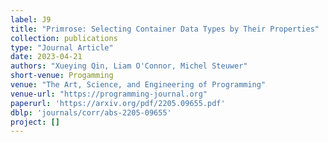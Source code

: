 ```yaml
---
label: J9
title: "Primrose: Selecting Container Data Types by Their Properties"
collection: publications
type: "Journal Article"
date: 2023-04-21
authors: "Xueying Qin, Liam O'Connor, Michel Steuwer"
short-venue: Progamming
venue: "The Art, Science, and Engineering of Programming"
venue-url: "https://programming-journal.org"
paperurl: 'https://arxiv.org/pdf/2205.09655.pdf'
dblp: 'journals/corr/abs-2205-09655'
project: []
---
```

